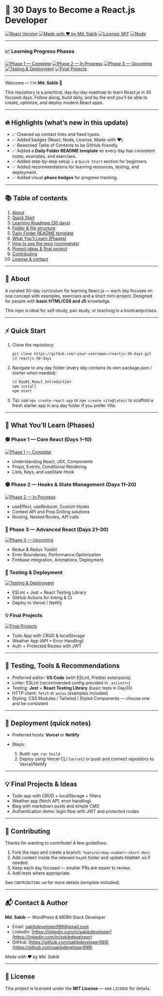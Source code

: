 # 🚀 30 Days to Become a React.js Developer

[![React Version](https://img.shields.io/badge/react-%5E18.0.0-61DAFB?logo=react\&logoColor=white)](https://react.dev)
[![Made with ❤️ by Md. Sakib](https://img.shields.io/badge/made%20with-%E2%9D%A4%EF%B8%8F-orange)]()
[![License: MIT](https://img.shields.io/badge/license-MIT-green)](./LICENSE)
[![Node](https://img.shields.io/badge/node-%3E%3D16.0.0-339933?logo=node.js\&logoColor=white)](https://nodejs.org)

---

### 📈 Learning Progress Phases

[![Phase 1 — Complete](https://img.shields.io/badge/Phase%201-Complete-brightgreen)]()
[![Phase 2 — In Progress](https://img.shields.io/badge/Phase%202-In%20Progress-yellow)]()
[![Phase 3 — Upcoming](https://img.shields.io/badge/Phase%203-Upcoming-blue)]()
[![Testing & Deployment](https://img.shields.io/badge/Testing%20%26%20Deployment-Ready-lightgrey)]()
[![Final Projects](https://img.shields.io/badge/Final%20Projects-Designing-orange)]()

---

Welcome — I'm **Md. Sakib** 👋

This repository is a *practical*, day-by-day roadmap to learn React.js in 30 focused days. Follow along, build daily, and by the end you’ll be able to create, optimize, and deploy modern React apps.

---

## 🔥 Highlights (what’s new in this update)

* ✅ Cleaned up contact links and fixed typos.
* ✅ Added badges (React, Node, License, Made-with ❤️).
* ✅ Reworked Table of Contents to be GitHub-friendly.
* ✅ Added a **Daily Folder README template** so every day has consistent notes, examples, and exercises.
* ✅ Added step-by-step setup + a `Quick Start` section for beginners.
* ✅ Added recommendations for learning resources, testing, and deployment.
* ✅ Added visual **phase badges** for progress tracking.

---

## 📚 Table of contents

1. [About](#about)
2. [Quick Start](#quick-start)
3. [Learning Roadmap (30 days)](#learning-roadmap-30-days)
4. [Folder & file structure](#folder--file-structure)
5. [Daily Folder README template](#daily-folder-readme-template)
6. [What You’ll Learn (Phases)](#-what-youll-learn-phases)
7. [How to use the repo (commands)](#how-to-use-the-repo-commands)
8. [Project ideas & final project](#project-ideas--final-project)
9. [Contributing](#contributing)
10. [License & contact](#license--contact)

---

## 📘 About

A curated 30-day curriculum for learning React.js — each day focuses on one concept with examples, exercises and a short mini-project. Designed for people with **basic HTML/CSS and JS** knowledge.

This repo is ideal for self-study, pair study, or teaching in a bootcamp/class.

---

## ⚡ Quick Start

1. Clone the repository:

   ```bash
   git clone https://github.com/<your-username>/reactjs-30-days.git
   cd reactjs-30-days
   ```
2. Navigate to any day folder (every day contains its own package.json / starter when needed):

   ```bash
   cd Day01_React_Introduction
   npm install
   npm start
   ```
3. Tip: use `npx create-react-app` or `npm create vite@latest` to scaffold a fresh starter app in any day folder if you prefer Vite.

---

## 🧩 What You’ll Learn (Phases)

### 🟢 Phase 1 — Core React (Days 1–10)

[![Phase 1 — Complete](https://img.shields.io/badge/Phase%201-Complete-brightgreen)]()

* Understanding React, JSX, Components
* Props, Events, Conditional Rendering
* Lists, Keys, and useState Hook

### 🟡 Phase 2 — Hooks & State Management (Days 11–20)

[![Phase 2 — In Progress](https://img.shields.io/badge/Phase%202-In%20Progress-yellow)]()

* useEffect, useReducer, Custom Hooks
* Context API and Prop Drilling solutions
* Routing, Nested Routes, API calls

### 🔵 Phase 3 — Advanced React (Days 21–30)

[![Phase 3 — Upcoming](https://img.shields.io/badge/Phase%203-Upcoming-blue)]()

* Redux & Redux Toolkit
* Error Boundaries, Performance Optimization
* Firebase integration, Animations, Deployment

### 🧪 Testing & Deployment

[![Testing & Deployment](https://img.shields.io/badge/Testing%20%26%20Deployment-Ready-lightgrey)]()

* ESLint + Jest + React Testing Library
* GitHub Actions for linting & CI
* Deploy to Vercel / Netlify

### 💡 Final Projects

[![Final Projects](https://img.shields.io/badge/Final%20Projects-Designing-orange)]()

* Todo App with CRUD & localStorage
* Weather App (API + Error Handling)
* Auth + Protected Routes with JWT

---

## 🧪 Testing, Tools & Recommendations

* Preferred editor: **VS Code** (with ESLint, Prettier extensions)
* Linter: ESLint (recommended config provided in `.eslintrc`)
* Testing: **Jest** + **React Testing Library** (basic tests in Day30)
* HTTP client: `fetch` or `axios` (examples included)
* Styling: CSS Modules / Tailwind / Styled Components — choose one and be consistent

---

## 🚀 Deployment (quick notes)

* Preferred hosts: **Vercel** or **Netlify**
* Steps:

  1. Build: `npm run build`
  2. Deploy using Vercel CLI (`vercel`) or push and connect repository to Vercel/Netlify

---

## 💡 Final Projects & Ideas

* Todo app with CRUD + localStorage + filters
* Weather app (fetch API, error handling)
* Blog with markdown posts and simple CMS
* Authentication demo: login flow with JWT and protected routes

---

## 🤝 Contributing

Thanks for wanting to contribute! A few guidelines:

1. Fork the repo and create a branch: `feature/<day-number>-short-desc`
2. Add content inside the relevant `DayXX` folder and update `ROADMAP.md` if needed.
3. Keep each day focused — smaller PRs are easier to review.
4. Add tests where appropriate.

See `CONTRIBUTING.md` for more details (template included).

---

## 📬 Contact & Author

**Md. Sakib** — WordPress & MERN Stack Developer

* Email: [sakibdeveloper999@gmail.com](mailto:sakibdeveloper999@gmail.com)
* LinkedIn: [https://linkedin.com/in/sakibdeveloper](https://linkedin.com/in/sakibdeveloper)
* GitHub: [https://github.com/sakibdeveloper999](https://github.com/sakibdeveloper999)

*Made with ❤️ by Md. Sakib*

---

## 📜 License

This project is licensed under the **MIT License** — see `LICENSE` for details.

